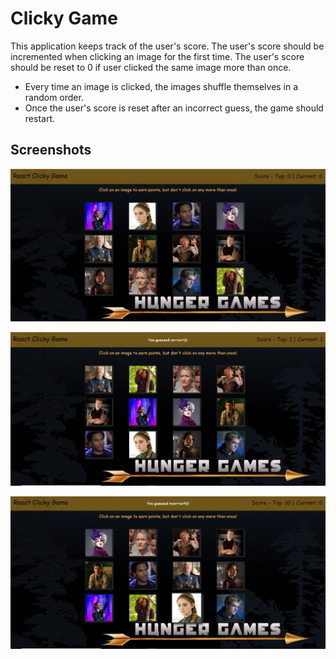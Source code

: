 # Clicky Game
This application keeps track of the user's score. The user's score should be incremented when clicking an image for the first time. The user's score should be reset to 0 if user clicked the same image more than once.

- Every time an image is clicked, the images shuffle themselves in a random order.
- Once the user's score is reset after an incorrect guess, the game should restart.

## Screenshots

![Overview](https://raw.githubusercontent.com/radhikabgupta/ReadMeInfoProj2/master/assets/app_ss_01.jpg)

![Test](https://raw.githubusercontent.com/radhikabgupta/ReadMeInfoProj2/master/assets/app_ss_02.jpg)

![Overview](https://raw.githubusercontent.com/radhikabgupta/ReadMeInfoProj2/master/assets/app_ss_03.jpg)

